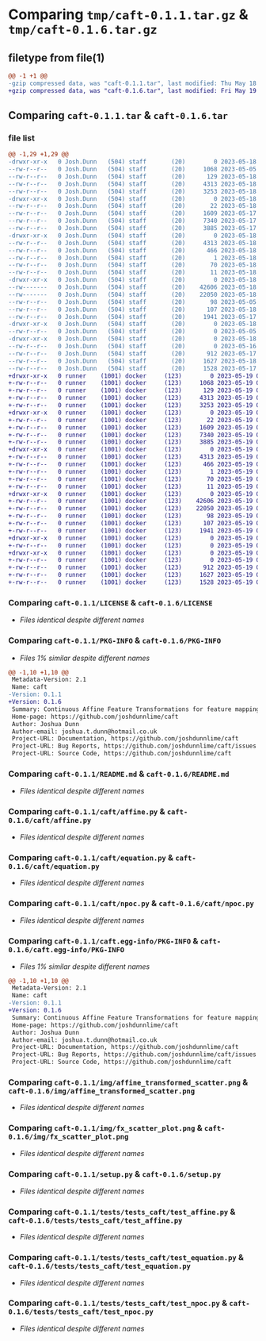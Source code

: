 # Comparing `tmp/caft-0.1.1.tar.gz` & `tmp/caft-0.1.6.tar.gz`

## filetype from file(1)

```diff
@@ -1 +1 @@
-gzip compressed data, was "caft-0.1.1.tar", last modified: Thu May 18 19:38:29 2023, max compression
+gzip compressed data, was "caft-0.1.6.tar", last modified: Fri May 19 09:13:51 2023, max compression
```

## Comparing `caft-0.1.1.tar` & `caft-0.1.6.tar`

### file list

```diff
@@ -1,29 +1,29 @@
-drwxr-xr-x   0 Josh.Dunn   (504) staff       (20)        0 2023-05-18 19:38:29.633545 caft-0.1.1/
--rw-r--r--   0 Josh.Dunn   (504) staff       (20)     1068 2023-05-05 11:28:23.000000 caft-0.1.1/LICENSE
--rw-r--r--   0 Josh.Dunn   (504) staff       (20)      129 2023-05-18 19:27:10.000000 caft-0.1.1/MANIFEST.in
--rw-r--r--   0 Josh.Dunn   (504) staff       (20)     4313 2023-05-18 19:38:29.633653 caft-0.1.1/PKG-INFO
--rw-r--r--   0 Josh.Dunn   (504) staff       (20)     3253 2023-05-18 18:47:12.000000 caft-0.1.1/README.md
-drwxr-xr-x   0 Josh.Dunn   (504) staff       (20)        0 2023-05-18 19:38:29.629586 caft-0.1.1/caft/
--rw-r--r--   0 Josh.Dunn   (504) staff       (20)       22 2023-05-18 19:31:17.000000 caft-0.1.1/caft/__init__.py
--rw-r--r--   0 Josh.Dunn   (504) staff       (20)     1609 2023-05-17 21:50:03.000000 caft-0.1.1/caft/affine.py
--rw-r--r--   0 Josh.Dunn   (504) staff       (20)     7340 2023-05-17 09:20:27.000000 caft-0.1.1/caft/equation.py
--rw-r--r--   0 Josh.Dunn   (504) staff       (20)     3885 2023-05-17 20:49:12.000000 caft-0.1.1/caft/npoc.py
-drwxr-xr-x   0 Josh.Dunn   (504) staff       (20)        0 2023-05-18 19:38:29.631045 caft-0.1.1/caft.egg-info/
--rw-r--r--   0 Josh.Dunn   (504) staff       (20)     4313 2023-05-18 19:38:29.000000 caft-0.1.1/caft.egg-info/PKG-INFO
--rw-r--r--   0 Josh.Dunn   (504) staff       (20)      466 2023-05-18 19:38:29.000000 caft-0.1.1/caft.egg-info/SOURCES.txt
--rw-r--r--   0 Josh.Dunn   (504) staff       (20)        1 2023-05-18 19:38:29.000000 caft-0.1.1/caft.egg-info/dependency_links.txt
--rw-r--r--   0 Josh.Dunn   (504) staff       (20)       70 2023-05-18 19:38:29.000000 caft-0.1.1/caft.egg-info/requires.txt
--rw-r--r--   0 Josh.Dunn   (504) staff       (20)       11 2023-05-18 19:38:29.000000 caft-0.1.1/caft.egg-info/top_level.txt
-drwxr-xr-x   0 Josh.Dunn   (504) staff       (20)        0 2023-05-18 19:38:29.631460 caft-0.1.1/img/
--rw-------   0 Josh.Dunn   (504) staff       (20)    42606 2023-05-18 18:39:36.000000 caft-0.1.1/img/affine_transformed_scatter.png
--rw-------   0 Josh.Dunn   (504) staff       (20)    22050 2023-05-18 18:34:12.000000 caft-0.1.1/img/fx_scatter_plot.png
--rw-r--r--   0 Josh.Dunn   (504) staff       (20)       98 2023-05-05 11:28:23.000000 caft-0.1.1/pyproject.toml
--rw-r--r--   0 Josh.Dunn   (504) staff       (20)      107 2023-05-18 19:38:29.633954 caft-0.1.1/setup.cfg
--rw-r--r--   0 Josh.Dunn   (504) staff       (20)     1941 2023-05-17 22:31:58.000000 caft-0.1.1/setup.py
-drwxr-xr-x   0 Josh.Dunn   (504) staff       (20)        0 2023-05-18 19:38:29.632084 caft-0.1.1/tests/
--rw-r--r--   0 Josh.Dunn   (504) staff       (20)        0 2023-05-05 11:28:23.000000 caft-0.1.1/tests/__init__.py
-drwxr-xr-x   0 Josh.Dunn   (504) staff       (20)        0 2023-05-18 19:38:29.633189 caft-0.1.1/tests/tests_caft/
--rw-r--r--   0 Josh.Dunn   (504) staff       (20)        0 2023-05-16 22:01:44.000000 caft-0.1.1/tests/tests_caft/__init__.py
--rw-r--r--   0 Josh.Dunn   (504) staff       (20)      912 2023-05-17 21:37:54.000000 caft-0.1.1/tests/tests_caft/test_affine.py
--rw-r--r--   0 Josh.Dunn   (504) staff       (20)     1627 2023-05-18 18:27:26.000000 caft-0.1.1/tests/tests_caft/test_equation.py
--rw-r--r--   0 Josh.Dunn   (504) staff       (20)     1528 2023-05-17 20:25:03.000000 caft-0.1.1/tests/tests_caft/test_npoc.py
+drwxr-xr-x   0 runner    (1001) docker     (123)        0 2023-05-19 09:13:51.251978 caft-0.1.6/
+-rw-r--r--   0 runner    (1001) docker     (123)     1068 2023-05-19 09:13:37.000000 caft-0.1.6/LICENSE
+-rw-r--r--   0 runner    (1001) docker     (123)      129 2023-05-19 09:13:37.000000 caft-0.1.6/MANIFEST.in
+-rw-r--r--   0 runner    (1001) docker     (123)     4313 2023-05-19 09:13:51.251978 caft-0.1.6/PKG-INFO
+-rw-r--r--   0 runner    (1001) docker     (123)     3253 2023-05-19 09:13:37.000000 caft-0.1.6/README.md
+drwxr-xr-x   0 runner    (1001) docker     (123)        0 2023-05-19 09:13:51.251978 caft-0.1.6/caft/
+-rw-r--r--   0 runner    (1001) docker     (123)       22 2023-05-19 09:13:37.000000 caft-0.1.6/caft/__init__.py
+-rw-r--r--   0 runner    (1001) docker     (123)     1609 2023-05-19 09:13:37.000000 caft-0.1.6/caft/affine.py
+-rw-r--r--   0 runner    (1001) docker     (123)     7340 2023-05-19 09:13:37.000000 caft-0.1.6/caft/equation.py
+-rw-r--r--   0 runner    (1001) docker     (123)     3885 2023-05-19 09:13:37.000000 caft-0.1.6/caft/npoc.py
+drwxr-xr-x   0 runner    (1001) docker     (123)        0 2023-05-19 09:13:51.251978 caft-0.1.6/caft.egg-info/
+-rw-r--r--   0 runner    (1001) docker     (123)     4313 2023-05-19 09:13:51.000000 caft-0.1.6/caft.egg-info/PKG-INFO
+-rw-r--r--   0 runner    (1001) docker     (123)      466 2023-05-19 09:13:51.000000 caft-0.1.6/caft.egg-info/SOURCES.txt
+-rw-r--r--   0 runner    (1001) docker     (123)        1 2023-05-19 09:13:51.000000 caft-0.1.6/caft.egg-info/dependency_links.txt
+-rw-r--r--   0 runner    (1001) docker     (123)       70 2023-05-19 09:13:51.000000 caft-0.1.6/caft.egg-info/requires.txt
+-rw-r--r--   0 runner    (1001) docker     (123)       11 2023-05-19 09:13:51.000000 caft-0.1.6/caft.egg-info/top_level.txt
+drwxr-xr-x   0 runner    (1001) docker     (123)        0 2023-05-19 09:13:51.251978 caft-0.1.6/img/
+-rw-r--r--   0 runner    (1001) docker     (123)    42606 2023-05-19 09:13:37.000000 caft-0.1.6/img/affine_transformed_scatter.png
+-rw-r--r--   0 runner    (1001) docker     (123)    22050 2023-05-19 09:13:37.000000 caft-0.1.6/img/fx_scatter_plot.png
+-rw-r--r--   0 runner    (1001) docker     (123)       98 2023-05-19 09:13:37.000000 caft-0.1.6/pyproject.toml
+-rw-r--r--   0 runner    (1001) docker     (123)      107 2023-05-19 09:13:51.251978 caft-0.1.6/setup.cfg
+-rw-r--r--   0 runner    (1001) docker     (123)     1941 2023-05-19 09:13:37.000000 caft-0.1.6/setup.py
+drwxr-xr-x   0 runner    (1001) docker     (123)        0 2023-05-19 09:13:51.251978 caft-0.1.6/tests/
+-rw-r--r--   0 runner    (1001) docker     (123)        0 2023-05-19 09:13:37.000000 caft-0.1.6/tests/__init__.py
+drwxr-xr-x   0 runner    (1001) docker     (123)        0 2023-05-19 09:13:51.251978 caft-0.1.6/tests/tests_caft/
+-rw-r--r--   0 runner    (1001) docker     (123)        0 2023-05-19 09:13:37.000000 caft-0.1.6/tests/tests_caft/__init__.py
+-rw-r--r--   0 runner    (1001) docker     (123)      912 2023-05-19 09:13:37.000000 caft-0.1.6/tests/tests_caft/test_affine.py
+-rw-r--r--   0 runner    (1001) docker     (123)     1627 2023-05-19 09:13:37.000000 caft-0.1.6/tests/tests_caft/test_equation.py
+-rw-r--r--   0 runner    (1001) docker     (123)     1528 2023-05-19 09:13:37.000000 caft-0.1.6/tests/tests_caft/test_npoc.py
```

### Comparing `caft-0.1.1/LICENSE` & `caft-0.1.6/LICENSE`

 * *Files identical despite different names*

### Comparing `caft-0.1.1/PKG-INFO` & `caft-0.1.6/PKG-INFO`

 * *Files 1% similar despite different names*

```diff
@@ -1,10 +1,10 @@
 Metadata-Version: 2.1
 Name: caft
-Version: 0.1.1
+Version: 0.1.6
 Summary: Continuous Affine Feature Transformations for feature mapping.
 Home-page: https://github.com/joshdunnlime/caft
 Author: Joshua Dunn
 Author-email: joshua.t.dunn@hotmail.co.uk
 Project-URL: Documentation, https://github.com/joshdunnlime/caft
 Project-URL: Bug Reports, https://github.com/joshdunnlime/caft/issues
 Project-URL: Source Code, https://github.com/joshdunnlime/caft
```

### Comparing `caft-0.1.1/README.md` & `caft-0.1.6/README.md`

 * *Files identical despite different names*

### Comparing `caft-0.1.1/caft/affine.py` & `caft-0.1.6/caft/affine.py`

 * *Files identical despite different names*

### Comparing `caft-0.1.1/caft/equation.py` & `caft-0.1.6/caft/equation.py`

 * *Files identical despite different names*

### Comparing `caft-0.1.1/caft/npoc.py` & `caft-0.1.6/caft/npoc.py`

 * *Files identical despite different names*

### Comparing `caft-0.1.1/caft.egg-info/PKG-INFO` & `caft-0.1.6/caft.egg-info/PKG-INFO`

 * *Files 1% similar despite different names*

```diff
@@ -1,10 +1,10 @@
 Metadata-Version: 2.1
 Name: caft
-Version: 0.1.1
+Version: 0.1.6
 Summary: Continuous Affine Feature Transformations for feature mapping.
 Home-page: https://github.com/joshdunnlime/caft
 Author: Joshua Dunn
 Author-email: joshua.t.dunn@hotmail.co.uk
 Project-URL: Documentation, https://github.com/joshdunnlime/caft
 Project-URL: Bug Reports, https://github.com/joshdunnlime/caft/issues
 Project-URL: Source Code, https://github.com/joshdunnlime/caft
```

### Comparing `caft-0.1.1/img/affine_transformed_scatter.png` & `caft-0.1.6/img/affine_transformed_scatter.png`

 * *Files identical despite different names*

### Comparing `caft-0.1.1/img/fx_scatter_plot.png` & `caft-0.1.6/img/fx_scatter_plot.png`

 * *Files identical despite different names*

### Comparing `caft-0.1.1/setup.py` & `caft-0.1.6/setup.py`

 * *Files identical despite different names*

### Comparing `caft-0.1.1/tests/tests_caft/test_affine.py` & `caft-0.1.6/tests/tests_caft/test_affine.py`

 * *Files identical despite different names*

### Comparing `caft-0.1.1/tests/tests_caft/test_equation.py` & `caft-0.1.6/tests/tests_caft/test_equation.py`

 * *Files identical despite different names*

### Comparing `caft-0.1.1/tests/tests_caft/test_npoc.py` & `caft-0.1.6/tests/tests_caft/test_npoc.py`

 * *Files identical despite different names*


